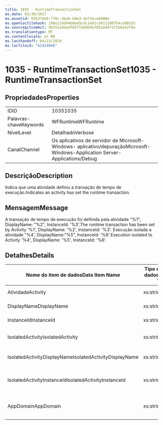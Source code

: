 ```yaml
---
title: 1035 - RuntimeTransactionSet
ms.date: 03/30/2017
ms.assetid: 03b37de9-778c-4beb-b0e3-de73ece6088e
ms.openlocfilehash: 198e11dd94b0ad5cdc1e01c3611280754ca081d3
ms.sourcegitcommit: 9b552addadfb57fab0b9e7852ed4f1f1b8a42f8e
ms.translationtype: MT
ms.contentlocale: pt-BR
ms.lasthandoff: 04/23/2019
ms.locfileid: "61924846"
---
```

# <a name="1035---runtimetransactionset"></a><span data-ttu-id="ff7e4-102">1035 - RuntimeTransactionSet</span><span class="sxs-lookup"><span data-stu-id="ff7e4-102">1035 - RuntimeTransactionSet</span></span>
## <a name="properties"></a><span data-ttu-id="ff7e4-103">Propriedades</span><span class="sxs-lookup"><span data-stu-id="ff7e4-103">Properties</span></span>  
  
|||  
|-|-|  
|<span data-ttu-id="ff7e4-104">ID</span><span class="sxs-lookup"><span data-stu-id="ff7e4-104">ID</span></span>|<span data-ttu-id="ff7e4-105">1035</span><span class="sxs-lookup"><span data-stu-id="ff7e4-105">1035</span></span>|  
|<span data-ttu-id="ff7e4-106">Palavras-chave</span><span class="sxs-lookup"><span data-stu-id="ff7e4-106">Keywords</span></span>|<span data-ttu-id="ff7e4-107">WFRuntime</span><span class="sxs-lookup"><span data-stu-id="ff7e4-107">WFRuntime</span></span>|  
|<span data-ttu-id="ff7e4-108">Nível</span><span class="sxs-lookup"><span data-stu-id="ff7e4-108">Level</span></span>|<span data-ttu-id="ff7e4-109">Detalhado</span><span class="sxs-lookup"><span data-stu-id="ff7e4-109">Verbose</span></span>|  
|<span data-ttu-id="ff7e4-110">Canal</span><span class="sxs-lookup"><span data-stu-id="ff7e4-110">Channel</span></span>|<span data-ttu-id="ff7e4-111">Os aplicativos de servidor de Microsoft-Windows- aplicativo/depuração</span><span class="sxs-lookup"><span data-stu-id="ff7e4-111">Microsoft-Windows-Application Server-Applications/Debug</span></span>|  
  
## <a name="description"></a><span data-ttu-id="ff7e4-112">Descrição</span><span class="sxs-lookup"><span data-stu-id="ff7e4-112">Description</span></span>  
 <span data-ttu-id="ff7e4-113">Indica que uma atividade definiu a transação de tempo de execução.</span><span class="sxs-lookup"><span data-stu-id="ff7e4-113">Indicates an activity has set the runtime transaction.</span></span>  
  
## <a name="message"></a><span data-ttu-id="ff7e4-114">Mensagem</span><span class="sxs-lookup"><span data-stu-id="ff7e4-114">Message</span></span>  
 <span data-ttu-id="ff7e4-115">A transação de tempo de execução foi definida pela atividade "%1", DisplayName: "%2", InstanceId: '%3'.</span><span class="sxs-lookup"><span data-stu-id="ff7e4-115">The runtime transaction has been set by Activity '%1', DisplayName: '%2', InstanceId: '%3'.</span></span>  <span data-ttu-id="ff7e4-116">Execução isolada a atividade "%4', DisplayName:"%5", InstanceId: '%6'.</span><span class="sxs-lookup"><span data-stu-id="ff7e4-116">Execution isolated to Activity '%4', DisplayName: '%5', InstanceId: '%6'.</span></span>  
  
## <a name="details"></a><span data-ttu-id="ff7e4-117">Detalhes</span><span class="sxs-lookup"><span data-stu-id="ff7e4-117">Details</span></span>  
  
|<span data-ttu-id="ff7e4-118">Nome do item de dados</span><span class="sxs-lookup"><span data-stu-id="ff7e4-118">Data Item Name</span></span>|<span data-ttu-id="ff7e4-119">Tipo de item de dados</span><span class="sxs-lookup"><span data-stu-id="ff7e4-119">Data Item Type</span></span>|<span data-ttu-id="ff7e4-120">Descrição</span><span class="sxs-lookup"><span data-stu-id="ff7e4-120">Description</span></span>|  
|--------------------|--------------------|-----------------|  
|<span data-ttu-id="ff7e4-121">Atividade</span><span class="sxs-lookup"><span data-stu-id="ff7e4-121">Activity</span></span>|<span data-ttu-id="ff7e4-122">xs:string</span><span class="sxs-lookup"><span data-stu-id="ff7e4-122">xs:string</span></span>|<span data-ttu-id="ff7e4-123">O nome do tipo de atividade.</span><span class="sxs-lookup"><span data-stu-id="ff7e4-123">The type name of the activity.</span></span>|  
|<span data-ttu-id="ff7e4-124">DisplayName</span><span class="sxs-lookup"><span data-stu-id="ff7e4-124">DisplayName</span></span>|<span data-ttu-id="ff7e4-125">xs:string</span><span class="sxs-lookup"><span data-stu-id="ff7e4-125">xs:string</span></span>|<span data-ttu-id="ff7e4-126">O nome para exibição de atividade.</span><span class="sxs-lookup"><span data-stu-id="ff7e4-126">The display name of the activity.</span></span>|  
|<span data-ttu-id="ff7e4-127">InstanceId</span><span class="sxs-lookup"><span data-stu-id="ff7e4-127">InstanceId</span></span>|<span data-ttu-id="ff7e4-128">xs:string</span><span class="sxs-lookup"><span data-stu-id="ff7e4-128">xs:string</span></span>|<span data-ttu-id="ff7e4-129">A identificação de instância de atividade.</span><span class="sxs-lookup"><span data-stu-id="ff7e4-129">The instance id of the activity.</span></span>|  
|<span data-ttu-id="ff7e4-130">IsolatedActivity</span><span class="sxs-lookup"><span data-stu-id="ff7e4-130">IsolatedActivity</span></span>|<span data-ttu-id="ff7e4-131">xs:string</span><span class="sxs-lookup"><span data-stu-id="ff7e4-131">xs:string</span></span>|<span data-ttu-id="ff7e4-132">O nome do tipo de que a atividade isolada a transação está.</span><span class="sxs-lookup"><span data-stu-id="ff7e4-132">The type name of the activity that the transaction is isolated to.</span></span>|  
|<span data-ttu-id="ff7e4-133">IsolatedActivityDisplayName</span><span class="sxs-lookup"><span data-stu-id="ff7e4-133">IsolatedActivityDisplayName</span></span>|<span data-ttu-id="ff7e4-134">xs:string</span><span class="sxs-lookup"><span data-stu-id="ff7e4-134">xs:string</span></span>|<span data-ttu-id="ff7e4-135">O nome para exibição de que a atividade isolada a transação está.</span><span class="sxs-lookup"><span data-stu-id="ff7e4-135">The display name of the activity that the transaction is isolated to.</span></span>|  
|<span data-ttu-id="ff7e4-136">IsolatedActivityInstanceId</span><span class="sxs-lookup"><span data-stu-id="ff7e4-136">IsolatedActivityInstanceId</span></span>|<span data-ttu-id="ff7e4-137">xs:string</span><span class="sxs-lookup"><span data-stu-id="ff7e4-137">xs:string</span></span>|<span data-ttu-id="ff7e4-138">A identificação de instância de que a atividade isolada a transação está.</span><span class="sxs-lookup"><span data-stu-id="ff7e4-138">The instance id of the activity that the transaction is isolated to.</span></span>|  
|<span data-ttu-id="ff7e4-139">AppDomain</span><span class="sxs-lookup"><span data-stu-id="ff7e4-139">AppDomain</span></span>|<span data-ttu-id="ff7e4-140">xs:string</span><span class="sxs-lookup"><span data-stu-id="ff7e4-140">xs:string</span></span>|<span data-ttu-id="ff7e4-141">A cadeia de caracteres retornada por AppDomain.CurrentDomain.FriendlyName.</span><span class="sxs-lookup"><span data-stu-id="ff7e4-141">The string returned by AppDomain.CurrentDomain.FriendlyName.</span></span>|
